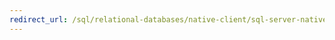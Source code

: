 ```yaml
---
redirect_url: /sql/relational-databases/native-client/sql-server-native-client-programming?toc=%2fsql%2frelational-databases%2fnative-client%2ftoc.json
---
```


